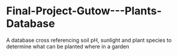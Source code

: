 # Final-Project-Gutow---Plants-Database
A database cross referencing soil pH, sunlight and plant species to determine what can be planted where in a garden
